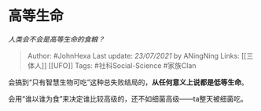 # 高等生命
*人类会不会是高等生命的食粮？*

> Author: #JohnHexa
Last update: *23/07/2021* by ANingNing
Links: [[三体人]] [[UFO]]
Tags:  #社科Social-Science #家族Clan 



会搞到“只有智慧生物可吃”这种总失败结局的，**从任何意义上说都是低等生命**。

会用“谁以谁为食”来决定谁比较高级的，还不如细菌高级——ta整天被细菌吃。



